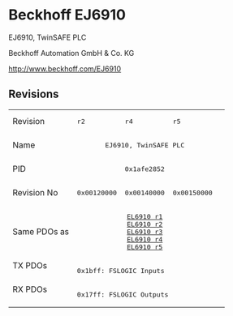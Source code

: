 # Beckhoff EJ6910

EJ6910, TwinSAFE PLC

Beckhoff Automation GmbH & Co. KG

http://www.beckhoff.com/EJ6910

## Revisions
<table>
<tr >
<td>Revision</td>
<td><pre>r2</pre></td>
<td><pre>r4</pre></td>
<td><pre>r5</pre></td>
</tr>
<tr >
<td>Name</td>
<td colspan=3 align="center"><pre>EJ6910, TwinSAFE PLC</pre></td>
</tr>
<tr >
<td>PID</td>
<td colspan=3 align="center"><pre>0x1afe2852</pre></td>
</tr>
<tr >
<td>Revision No</td>
<td><pre>0x00120000</pre></td>
<td><pre>0x00140000</pre></td>
<td><pre>0x00150000</pre></td>
</tr>
<tr >
<td>Same PDOs as</td>
<td colspan=3 align="center"><pre><a href="EL6910">EL6910 r1</a><br/><a href="EL6910">EL6910 r2</a><br/><a href="EL6910">EL6910 r3</a><br/><a href="EL6910">EL6910 r4</a><br/><a href="EL6910">EL6910 r5</a></pre></td>
</tr>
<tr class="txpdo pdosection">
<td rowspan=1 valign=top>TX PDOs</td>
<td colspan=3 align="left"><pre>0x1bff: FSLOGIC Inputs</pre></td>
<td></td>
</tr>
<tr class="rxpdo pdosection">
<td rowspan=1 valign=top>RX PDOs</td>
<td colspan=3 align="left"><pre>0x17ff: FSLOGIC Outputs</pre></td>
<td></td>
</tr>
</table>

